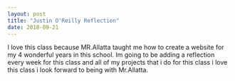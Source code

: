 ```yaml
---
layout: post
title: "Justin O'Reilly Reflection"
date: 2018-09-21
---
```


I love this class because MR.Allatta taught me how to create a website for my 4 wonderful years in this school. Im going to be adding a reflection every week for this class and all of my projects that i do for this class i love this class i look forward to being with Mr.Allatta.
